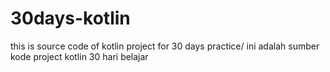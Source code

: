 # 30days-kotlin
this is source code of kotlin project for 30 days practice/ ini adalah sumber kode project kotlin 30 hari belajar

